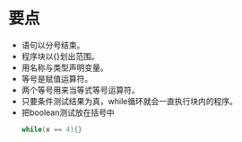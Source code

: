 # 要点

- 语句以分号结束。
- 程序块以{}划出范围。
- 用名称与类型声明变量。
- 等号是赋值运算符。
- 两个等号用来当等式等号运算符。
- 只要条件测试结果为真，while循环就会一直执行块内的程序。
- 把boolean测试放在括号中  
  ```java
  while(x == 4){}
  ```
